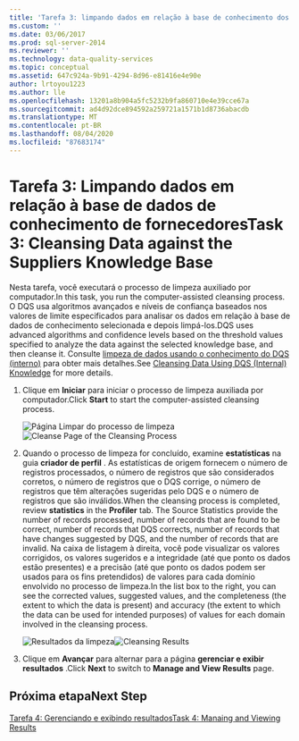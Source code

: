 ```yaml
---
title: 'Tarefa 3: limpando dados em relação à base de conhecimento dos fornecedores | Microsoft Docs'
ms.custom: ''
ms.date: 03/06/2017
ms.prod: sql-server-2014
ms.reviewer: ''
ms.technology: data-quality-services
ms.topic: conceptual
ms.assetid: 647c924a-9b91-4294-8d96-e81416e4e90e
author: lrtoyou1223
ms.author: lle
ms.openlocfilehash: 13201a8b904a5fc5232b9fa860710e4e39cce67a
ms.sourcegitcommit: ad4d92dce894592a259721a1571b1d8736abacdb
ms.translationtype: MT
ms.contentlocale: pt-BR
ms.lasthandoff: 08/04/2020
ms.locfileid: "87683174"
---
```

# <a name="task-3-cleansing-data-against-the-suppliers-knowledge-base"></a><span data-ttu-id="ceef4-102">Tarefa 3: Limpando dados em relação à base de dados de conhecimento de fornecedores</span><span class="sxs-lookup"><span data-stu-id="ceef4-102">Task 3: Cleansing Data against the Suppliers Knowledge Base</span></span>
  <span data-ttu-id="ceef4-103">Nesta tarefa, você executará o processo de limpeza auxiliado por computador.</span><span class="sxs-lookup"><span data-stu-id="ceef4-103">In this task, you run the computer-assisted cleansing process.</span></span> <span data-ttu-id="ceef4-104">O DQS usa algoritmos avançados e níveis de confiança baseados nos valores de limite especificados para analisar os dados em relação à base de dados de conhecimento selecionada e depois limpá-los.</span><span class="sxs-lookup"><span data-stu-id="ceef4-104">DQS uses advanced algorithms and confidence levels based on the threshold values specified to analyze the data against the selected knowledge base, and then cleanse it.</span></span> <span data-ttu-id="ceef4-105">Consulte [limpeza de dados usando o conhecimento do DQS (interno)](https://msdn.microsoft.com/library/hh213061.aspx) para obter mais detalhes.</span><span class="sxs-lookup"><span data-stu-id="ceef4-105">See [Cleansing Data Using DQS (Internal) Knowledge](https://msdn.microsoft.com/library/hh213061.aspx) for more details.</span></span>

1.  <span data-ttu-id="ceef4-106">Clique em **Iniciar** para iniciar o processo de limpeza auxiliada por computador.</span><span class="sxs-lookup"><span data-stu-id="ceef4-106">Click **Start** to start the computer-assisted cleansing process.</span></span>

     <span data-ttu-id="ceef4-107">![Página Limpar do processo de limpeza](../../2014/tutorials/media/et-cleansingdataagainstthesupplierkb-01.jpg "Página Limpar do processo de limpeza")</span><span class="sxs-lookup"><span data-stu-id="ceef4-107">![Cleanse Page of the Cleansing Process](../../2014/tutorials/media/et-cleansingdataagainstthesupplierkb-01.jpg "Cleanse Page of the Cleansing Process")</span></span>

2.  <span data-ttu-id="ceef4-108">Quando o processo de limpeza for concluído, examine **estatísticas** na guia **criador de perfil** . As estatísticas de origem fornecem o número de registros processados, o número de registros que são considerados corretos, o número de registros que o DQS corrige, o número de registros que têm alterações sugeridas pelo DQS e o número de registros que são inválidos.</span><span class="sxs-lookup"><span data-stu-id="ceef4-108">When the cleansing process is completed, review **statistics** in the **Profiler** tab. The Source Statistics provide the number of records processed, number of records that are found to be correct, number of records that DQS corrects, number of records that have changes suggested by DQS, and the number of records that are invalid.</span></span> <span data-ttu-id="ceef4-109">Na caixa de listagem à direita, você pode visualizar os valores corrigidos, os valores sugeridos e a integridade (até que ponto os dados estão presentes) e a precisão (até que ponto os dados podem ser usados para os fins pretendidos) de valores para cada domínio envolvido no processo de limpeza.</span><span class="sxs-lookup"><span data-stu-id="ceef4-109">In the list box to the right, you can see the corrected values, suggested values, and the completeness (the extent to which the data is present) and accuracy (the extent to which the data can be used for intended purposes) of values for each domain involved in the cleansing process.</span></span>

     <span data-ttu-id="ceef4-110">![Resultados da limpeza](../../2014/tutorials/media/et-cleansingdataagainstthesupplierkb-02.jpg "Resultados da limpeza")</span><span class="sxs-lookup"><span data-stu-id="ceef4-110">![Cleansing Results](../../2014/tutorials/media/et-cleansingdataagainstthesupplierkb-02.jpg "Cleansing Results")</span></span>

3.  <span data-ttu-id="ceef4-111">Clique em **Avançar** para alternar para a página **gerenciar e exibir resultados** .</span><span class="sxs-lookup"><span data-stu-id="ceef4-111">Click **Next** to switch to **Manage and View Results** page.</span></span>

## <a name="next-step"></a><span data-ttu-id="ceef4-112">Próxima etapa</span><span class="sxs-lookup"><span data-stu-id="ceef4-112">Next Step</span></span>
 [<span data-ttu-id="ceef4-113">Tarefa 4: Gerenciando e exibindo resultados</span><span class="sxs-lookup"><span data-stu-id="ceef4-113">Task 4: Manaing and Viewing Results</span></span>](../../2014/tutorials/task-4-manaing-and-viewing-results.md)


